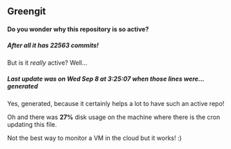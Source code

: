## Greengit

#### Do you wonder why this repository is so active?

##### After all it has 22563 commits!

But is it *really* active? Well...

##### Last update was on Wed Sep 8 at 3:25:07 when those lines were... generated

Yes, generated, because it certainly helps a lot to have such an active repo!

Oh and there was **27%** disk usage on the machine
where there is the cron updating this file.

Not the best way to monitor a VM in the cloud but it works! :)
